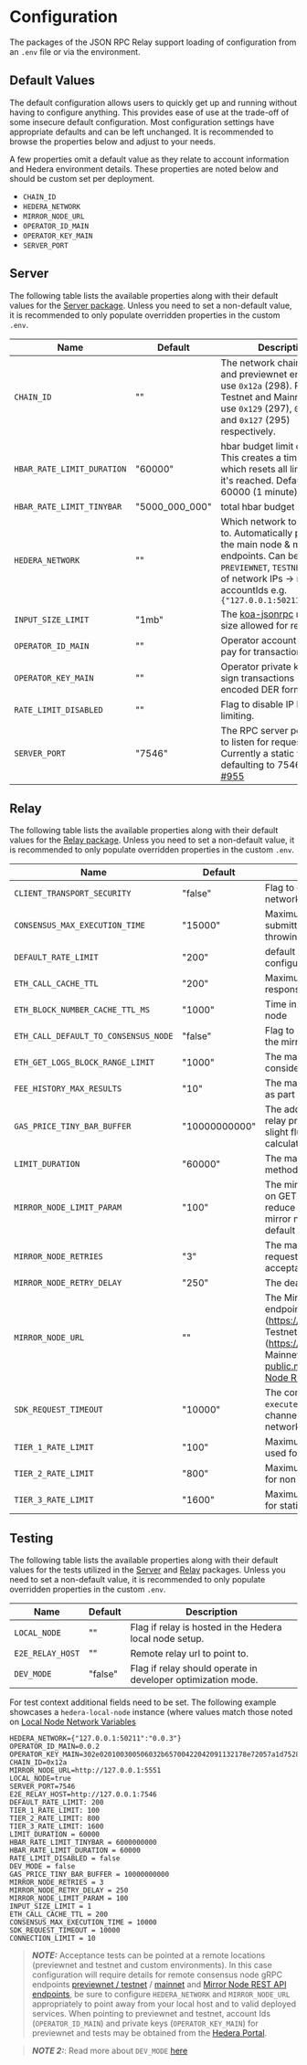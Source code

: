 # Configuration

The packages of the JSON RPC Relay support loading of configuration from an `.env` file or via the
environment.

## Default Values

The default configuration allows users to quickly get up and running without having to configure anything. This provides
ease of use at the trade-off of some insecure default configuration. Most configuration settings have appropriate
defaults and can be left unchanged. It is recommended to browse the properties below and adjust to your needs.

A few properties omit a default value as they relate to account information and Hedera environment details.
These properties are noted below and should be custom set per deployment.

- `CHAIN_ID`
- `HEDERA_NETWORK`
- `MIRROR_NODE_URL`
- `OPERATOR_ID_MAIN`
- `OPERATOR_KEY_MAIN`
- `SERVER_PORT`

## Server

The following table lists the available properties along with their default values for the [Server package](/packages/server/). 
Unless you need to set a non-default value, it is recommended to only populate overridden properties in the custom `.env`.

| Name                          | Default       | Description                                                   |
|-------------------------------|---------------|---------------------------------------------------------------|
| `CHAIN_ID`                    | ""            | The network chain id. Local and previewnet envs should use `0x12a` (298). Previewnet, Testnet and Mainnet should use `0x129` (297), `0x128` (296) and `0x127` (295) respectively. |
| `HBAR_RATE_LIMIT_DURATION`    | "60000"       | hbar budget limit duration. This creates a timestamp, which resets all limits, when it's reached. Default is to 60000 (1 minute).   |
| `HBAR_RATE_LIMIT_TINYBAR`    | "5000_000_000" | total hbar budget in tinybars.   |
| `HEDERA_NETWORK`              | ""                         | Which network to connect to. Automatically populates the main node & mirror node endpoints. Can be `MAINNET`, `PREVIEWNET`, `TESTNET` or a map of network IPs -> node accountIds e.g. `{"127.0.0.1:50211":"0.0.3"}`   |
| `INPUT_SIZE_LIMIT`            | "1mb"         | The [koa-jsonrpc](https://github.com/Bitclimb/koa-jsonrpc) maximum size allowed for requests   |
| `OPERATOR_ID_MAIN`            | ""            | Operator account ID used to pay for transactions.   |
| `OPERATOR_KEY_MAIN`           | ""            | Operator private key used to sign transactions in hex encoded DER format.  |
| `RATE_LIMIT_DISABLED`         | ""            | Flag to disable IP based rate limiting.   |
| `SERVER_PORT`                 | "7546"        | The RPC server port number to listen for requests on. Currently a static value defaulting to 7546. See [#955](https://github.com/hashgraph/hedera-json-rpc-relay/issues/955)  |


## Relay

The following table lists the available properties along with their default values for the [Relay package](/packages/relay/). 
Unless you need to set a non-default value, it is recommended to only populate overridden properties in the custom `.env`.

| Name                                  | Default       | Description                                                                                                                                                                                                                                                                                            |
|---------------------------------------|---------------|--------------------------------------------------------------------------------------------------------------------------------------------------------------------------------------------------------------------------------------------------------------------------------------------------------|
| `CLIENT_TRANSPORT_SECURITY`           | "false"       | Flag to enable or disable TLS for both networks.                                                                                                                                                                                                                                                       |
| `CONSENSUS_MAX_EXECUTION_TIME`        | "15000"       | Maximum time in ms the SDK will wait when submitting a transaction/query before throwing a TIMEOUT error.                                                                                                                                                                                              |
| `DEFAULT_RATE_LIMIT`                  | "200"         | default fallback rate limit, if no other is configured.                                                                                                                                                                                                                                                |
| `ETH_CALL_CACHE_TTL`                  | "200"         | Maximum time in ms to cache an eth_call response.                                                                                                                                                                                                                                                      |
| `ETH_BLOCK_NUMBER_CACHE_TTL_MS`       | "1000"        | Time in ms to cache response from mirror node                                                                                                                                                                                                                                                          |
| `ETH_CALL_DEFAULT_TO_CONSENSUS_NODE ` | "false"       | Flag to set if eth_call logic should first query the mirror node.                                                                                                                                                                                                                                      |
| `ETH_GET_LOGS_BLOCK_RANGE_LIMIT`      | "1000"        | The maximum block number range to consider during an eth_getLogs call.                                                                                                                                                                                                                                 |
| `FEE_HISTORY_MAX_RESULTS`             | "10"          | The maximum number of results to returns as part of `eth_feeHistory`.                                                                                                                                                                                                                                  |
| `GAS_PRICE_TINY_BAR_BUFFER`           | "10000000000" | The additional buffer range to allow during a relay precheck of gas price. This supports slight fluctuations in network gasprice calculations.                                                                                                                                                         |
| `LIMIT_DURATION`                      | "60000"       | The maximum duration in ms applied to IP-method based rate limits.                                                                                                                                                                                                                                     |
| `MIRROR_NODE_LIMIT_PARAM`             | "100"         | The mirror node custom limit value to be set on GET requests. This optimizes the flow to reduce the number of calls made to the mirror node by setting a limit larger than it's default limit.                                                                                                         |
| `MIRROR_NODE_RETRIES`                 | "3"           | The maximum number of retries on a GET request to the mirror node when an acceptable error code is returned.                                                                                                                                                                                           |
| `MIRROR_NODE_RETRY_DELAY`             | "250"         | The dealy in ms between retry requests.   |
| `MIRROR_NODE_URL`                     | ""            | The Mirror Node API endpoint. Official endpoints are Previewnet (https://previewnet.mirrornode.hedera.com), Testnet (https://testnet.mirrornode.hedera.com), Mainnet (https://mainnet-public.mirrornode.hedera.com). See [Mirror Node REST API](https://docs.hedera.com/hedera/sdks-and-apis/rest-api) |
| `SDK_REQUEST_TIMEOUT`                 | "10000"       | The complete timeout for running the SDK `execute()` method. This controls the GRPC channel timeout config when querying with network nodes.                                                                                                                                                           |
| `TIER_1_RATE_LIMIT`                   | "100"         | Maximum restrictive request count limit used for expensive endpoints rate limiting.                                                                                                                                                                                                                    |
| `TIER_2_RATE_LIMIT`                   | "800"         | Maximum moderate request count limit used for non expensive endpoints.                                                                                                                                                                                                                                 |
| `TIER_3_RATE_LIMIT`                   | "1600"        | Maximum relaxed request count limit used for static return endpoints.                                                                                                                                                                                                                                  |


## Testing

The following table lists the available properties along with their default values for the tests utilized in the [Server](/packages/server/) and [Relay](/packages/relay/) packages. 
Unless you need to set a non-default value, it is recommended to only populate overridden properties in the custom `.env`.

| Name                          | Default       | Description                                                   |
|-------------------------------|---------------|---------------------------------------------------------|
| `LOCAL_NODE`      | ""        | Flag if relay is hosted in the Hedera local node setup.   |
| `E2E_RELAY_HOST`  | ""        | Remote relay url to point to.   |
| `DEV_MODE`        | "false"   | Flag if relay should operate in developer optimization mode.   |

For test context additional fields need to be set. The following example showcases a `hedera-local-node` instance (where values match those noted on [Local Node Network Variables](https://github.com/hashgraph/hedera-local-node#network-variables)

```.env
HEDERA_NETWORK={"127.0.0.1:50211":"0.0.3"}
OPERATOR_ID_MAIN=0.0.2
OPERATOR_KEY_MAIN=302e020100300506032b65700422042091132178e72057a1d7528025956fe39b0b847f200ab59b2fdd367017f3087137
CHAIN_ID=0x12a
MIRROR_NODE_URL=http://127.0.0.1:5551
LOCAL_NODE=true
SERVER_PORT=7546
E2E_RELAY_HOST=http://127.0.0.1:7546
DEFAULT_RATE_LIMIT: 200
TIER_1_RATE_LIMIT: 100
TIER_2_RATE_LIMIT: 800
TIER_3_RATE_LIMIT: 1600
LIMIT_DURATION = 60000
HBAR_RATE_LIMIT_TINYBAR = 6000000000
HBAR_RATE_LIMIT_DURATION = 60000
RATE_LIMIT_DISABLED = false
DEV_MODE = false
GAS_PRICE_TINY_BAR_BUFFER = 10000000000
MIRROR_NODE_RETRIES = 3
MIRROR_NODE_RETRY_DELAY = 250
MIRROR_NODE_LIMIT_PARAM = 100
INPUT_SIZE_LIMIT = 1
ETH_CALL_CACHE_TTL = 200
CONSENSUS_MAX_EXECUTION_TIME = 10000
SDK_REQUEST_TIMEOUT = 10000
CONNECTION_LIMIT = 10
````


> **_NOTE:_** Acceptance tests can be pointed at a remote locations (previewnet and testnet and custom environments). In this case configuration will require details for remote consensus node gRPC endpoints [previewnet / testnet](https://docs.hedera.com/hedera/networks/testnet/testnet-nodes) / [mainnet](https://docs.hedera.com/hedera/networks/mainnet/mainnet-nodes) and [Mirror Node REST API endpoints](https://docs.hedera.com/hedera/sdks-and-apis/rest-api), be sure to configure `HEDERA_NETWORK` and `MIRROR_NODE_URL` appropriately to point away from your local host and to valid deployed services. When pointing to previewnet and testnet, account Ids (`OPERATOR_ID_MAIN`) and private keys (`OPERATOR_KEY_MAIN`) for previewnet and tests may be obtained from the [Hedera Portal](http://portal.hedera.com).

> **_NOTE 2:_**: Read more about `DEV_MODE` [here](./dev-mode.md)
